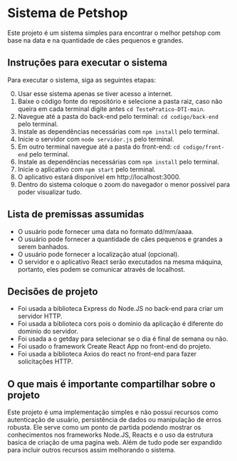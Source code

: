 # Sistema de Petshop

Este projeto é um sistema simples para encontrar o melhor petshop com base na data e na quantidade de cães pequenos e grandes.

## Instruções para executar o sistema

Para executar o sistema, siga as seguintes etapas:

0. Usar esse sistema apenas se tiver acesso a internet.
1. Baixe o código fonte do repositório e selecione a pasta raiz, caso não queira em cada terminal digite antes `cd TestePratico-DTI-main`.
2. Navegue até a pasta do back-end pelo terminal: `cd codigo/back-end` pelo terminal.
3. Instale as dependências necessárias com `npm install` pelo terminal.
4. Inicie o servidor com `node servidor.js` pelo terminal.
5. Em outro terminal navegue até a pasta do front-end: `cd codigo/front-end` pelo terminal.
6. Instale as dependências necessárias com `npm install` pelo terminal.
7. Inicie o aplicativo com `npm start` pelo terminal.
8. O aplicativo estará disponível em http://localhost:3000.
9. Dentro do sistema coloque o zoom do navegador o menor possivel para poder visualizar tudo.

## Lista de premissas assumidas

- O usuário pode fornecer uma data no formato dd/mm/aaaa.
- O usuário pode fornecer a quantidade de cães pequenos e grandes a serem banhados.
- O usuário pode fornecer a localização atual (opcional).
- O servidor e o aplicativo React serão executados na mesma máquina, portanto, eles podem se comunicar através de localhost.

## Decisões de projeto

- Foi usada a biblioteca Express do Node.JS no back-end para criar um servidor HTTP.
- Foi usada a biblioteca cors pois o dominio da aplicação é diferente do dominio do servidor.
- Foi usada a o getday para selecionar se o dia é final de semana ou não.
- Foi usado o framework Create React App no front-end do projeto.
- Foi usada a biblioteca Axios do react no front-end para fazer solicitações HTTP.

## O que mais é importante compartilhar sobre o projeto

Este projeto é uma implementação simples e não possui recursos como autenticação de usuário, persistência de dados ou manipulação de erros robusta. Ele serve como um ponto de partida podendo mostrar os conhecimentos nos frameworks Node.JS, Reacts e o uso da estrutura basica de criação de uma pagina web. Além de tudo pode ser expandido para incluir outros recursos assim melhorando o sistema.

